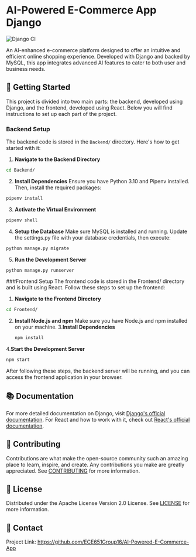 # AI-Powered E-Commerce App Django

![Django CI](https://github.com/ECE651Group16/AI-Powered-E-Commerce-App/actions/workflows/django.yml/badge.svg?branch=main)

An AI-enhanced e-commerce platform designed to offer an intuitive and efficient online shopping experience. Developed with Django and backed by MySQL, this app integrates advanced AI features to cater to both user and business needs.

## 🚀 Getting Started

This project is divided into two main parts: the backend, developed using Django, and the frontend, developed using React. Below you will find instructions to set up each part of the project.

### Backend Setup

The backend code is stored in the `Backend/` directory. Here's how to get started with it:

1. **Navigate to the Backend Directory**

```bash
cd Backend/
```

2. **Install Dependencies**
Ensure you have Python 3.10 and Pipenv installed. Then, install the required packages:
```bash
pipenv install
```
3. **Activate the Virtual Environment**
```bash
pipenv shell
```
4. **Setup the Database**
Make sure MySQL is installed and running. Update the settings.py file with your database credentials, then execute:
```bash
python manage.py migrate
```
5. **Run the Development Server**
```bash
python manage.py runserver
```

###Frontend Setup
The frontend code is stored in the Frontend/ directory and is built using React. Follow these steps to set up the frontend:

1. **Navigate to the Frontend Directory**
```bash
cd Frontend/
```
2. **Install Node.js and npm**
Make sure you have Node.js and npm installed on your machine.
3.**Install Dependencies**
   ```bash
   npm install
   ```
4.**Start the Development Server**
```bash
npm start
```
After following these steps, the backend server will be running, and you can access the frontend application in your browser.

## 📚 Documentation

For more detailed documentation on Django, visit [Django's official documentation](https://docs.djangoproject.com/en/3.2/).
For React and how to work with it, check out [React's official documentation](https://reactjs.org/docs/getting-started.html).

## 🤝 Contributing

Contributions are what make the open-source community such an amazing place to learn, inspire, and create. Any contributions you make are greatly appreciated. See [CONTRIBUTING](CONTRIBUTING.md) for more information.

## 📝 License

Distributed under the Apache License Version 2.0 License. See [LICENSE](LICENSE) for more information.

## 📩 Contact

Project Link: https://github.com/ECE651Group16/AI-Powered-E-Commerce-App

